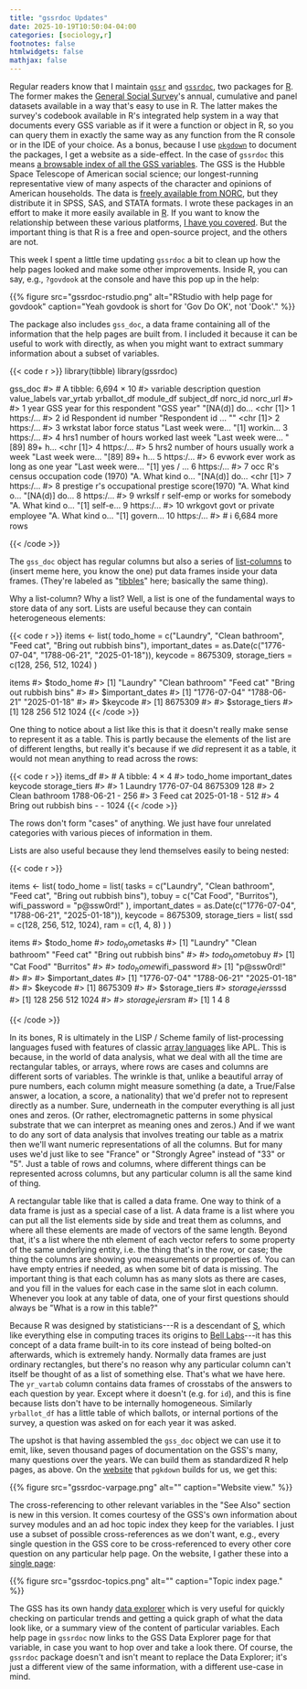 ```yaml
---
title: "gssrdoc Updates"
date: 2025-10-19T10:50:04-04:00
categories: [sociology,r]
footnotes: false
htmlwidgets: false
mathjax: false
---
```


Regular readers know that I maintain [`gssr`](https://kjhealy.github.io/gssr/) and [`gssrdoc`](https://kjhealy.github.io/gssrdoc/), two packages for [R](https://www.r-project.org). The former makes the [General Social Survey](http://gss.norc.org/)'s annual, cumulative and panel datasets available in a way that's easy to use in R. The latter makes the survey's codebook available in R's integrated help system in a way that documents every GSS variable as if it were a function or object in R, so you can query them in exactly the same way as any function from the R console or in the IDE of your choice. As a bonus, because I use [`pkgdown`](https://pkgdown.r-lib.org) to document the packages, I get a website as a side-effect. In the case of `gssrdoc` this means [a browsable index of all the GSS variables](https://kjhealy.github.io/gssrdoc/reference/index.html). The GSS is the Hubble Space Telescope of American social science; our longest-running representative view of many aspects of the character and opinions of American households. The data is [freely available from NORC](https://gss.norc.org), but they distribute it in SPSS, SAS, and STATA formats. I wrote these packages in an effort to make it more easily available in [R](https://www.r-project.org). If you want to know the relationship between these various platforms, [I have you covered](https://kieranhealy.org/blog/archives/2019/02/07/statswars/). But the important thing is that R is a free and open-source project, and the others are not.

This week I spent a little time updating `gssrdoc` a bit to clean up how the help pages looked and make some other improvements. Inside R, you can say, e.g., `?govdook` at the console and have this pop up in the help:

{{% figure src="gssrdoc-rstudio.png" alt="RStudio with help page for govdook" caption="Yeah govdook is short for 'Gov Do OK', not 'Dook'." %}}

The package also includes `gss_doc`, a data frame containing all of the information that the help pages are built from. I included it because it can be useful to work with directly, as when you might want to extract summary information about a subset of variables.

{{< code r >}}
library(tibble)
library(gssrdoc)

gss_doc
#> # A tibble: 6,694 × 10
#>    variable description                           question         value_labels var_yrtab yrballot_df module_df subject_df norc_id norc_url
#>    <chr>    <chr>                                 <chr>            <chr>        <list>    <list>      <list>    <list>       <int> <chr>   
#>  1 year     GSS year for this respondent          "GSS year"       "[NA(d)] do… <chr [1]> <tibble>    <tibble>  <tibble>         1 https:/…
#>  2 id       Respondent id number                  "Respondent id … ""           <chr [1]> <tibble>    <tibble>  <tibble>         2 https:/…
#>  3 wrkstat  labor force status                    "Last week were… "[1] workin… <tibble>  <tibble>    <tibble>  <tibble>         3 https:/…
#>  4 hrs1     number of hours worked last week      "Last week were… "[89] 89+ h… <chr [1]> <tibble>    <tibble>  <tibble>         4 https:/…
#>  5 hrs2     number of hours usually work a week   "Last week were… "[89] 89+ h… <tibble>  <tibble>    <tibble>  <tibble>         5 https:/…
#>  6 evwork   ever work as long as one year         "Last week were… "[1] yes / … <tibble>  <tibble>    <tibble>  <tibble>         6 https:/…
#>  7 occ      R's census occupation code (1970)     "A. What kind o… "[NA(d)] do… <chr [1]> <tibble>    <tibble>  <tibble>         7 https:/…
#>  8 prestige r's occupational prestige score(1970) "A. What kind o… "[NA(d)] do… <tibble>  <tibble>    <tibble>  <tibble>         8 https:/…
#>  9 wrkslf   r self-emp or works for somebody      "A. What kind o… "[1] self-e… <tibble>  <tibble>    <tibble>  <tibble>         9 https:/…
#> 10 wrkgovt  govt or private employee              "A. What kind o… "[1] govern… <tibble>  <tibble>    <tibble>  <tibble>        10 https:/…
#> # ℹ 6,684 more rows


{{< /code >}}

The `gss_doc` object has regular columns but also a series of [list-columns](https://tidyr.tidyverse.org/articles/nest.html) to (insert meme here, you know the one) put data frames inside your data frames. (They're labeled as "[tibbles](https://tibble.tidyverse.org)" here; basically the same thing). 

Why a list-column? Why a list? Well, a list is one of the fundamental ways to store data of any sort. Lists are useful because they can contain heterogeneous elements:


{{< code r >}}
items <- list(
  todo_home = c("Laundry", "Clean bathroom", "Feed cat", "Bring out rubbish bins"),
  important_dates = as.Date(c("1776-07-04", "1788-06-21", "2025-01-18")),
  keycode = 8675309,
  storage_tiers = c(128, 256, 512, 1024)
)

items
#> $todo_home
#> [1] "Laundry"                "Clean bathroom"         "Feed cat"               "Bring out rubbish bins"
#> 
#> $important_dates
#> [1] "1776-07-04" "1788-06-21" "2025-01-18"
#> 
#> $keycode
#> [1] 8675309
#> 
#> $storage_tiers
#> [1]  128  256  512 1024
{{< /code >}}

One thing to notice about a list like this is that it doesn't really make sense to represent it as a table. This is partly because the elements of the list are of different lengths, but really it's because if we _did_ represent it as a table, it would not mean anything to read across the rows:

{{< code r >}}
items_df
#> # A tibble: 4 × 4
#>   todo_home              important_dates keycode storage_tiers
#>   <chr>                  <date>            <int>         <int>
#> 1 Laundry                1776-07-04      8675309           128
#> 2 Clean bathroom         1788-06-21           -            256
#> 3 Feed cat               2025-01-18           -            512
#> 4 Bring out rubbish bins -                    -           1024
{{< /code >}}

The rows don't form "cases" of anything. We just have four unrelated categories with various pieces of information in them.

Lists are also useful because they lend themselves easily to being nested:

{{< code r >}}

items <- list(
  todo_home = list(
    tasks = c("Laundry", "Clean bathroom", "Feed cat", "Bring out rubbish bins"),
    tobuy = c("Cat Food", "Burritos"), 
    wifi_password = "p@ssw0rd!"
  ),
  important_dates = as.Date(c("1776-07-04", "1788-06-21", "2025-01-18")),
  keycode = 8675309,
  storage_tiers = list(
    ssd = c(128, 256, 512, 1024),
    ram = c(1, 4, 8)
  )
)

items
#> $todo_home
#> $todo_home$tasks
#> [1] "Laundry"                "Clean bathroom"         "Feed cat"               "Bring out rubbish bins"
#> 
#> $todo_home$tobuy
#> [1] "Cat Food" "Burritos"
#> 
#> $todo_home$wifi_password
#> [1] "p@ssw0rd!"
#> 
#> 
#> $important_dates
#> [1] "1776-07-04" "1788-06-21" "2025-01-18"
#> 
#> $keycode
#> [1] 8675309
#> 
#> $storage_tiers
#> $storage_tiers$ssd
#> [1]  128  256  512 1024
#> 
#> $storage_tiers$ram
#> [1] 1 4 8

{{< /code >}}

In its bones, R is ultimately in the LISP / Scheme family of list-processing languages fused with features of classic [array languages](https://en.wikipedia.org/wiki/Array_programming) like APL. This is because, in the world of data analysis, what we deal with all the time are rectangular tables, or arrays, where rows are cases and columns are different sorts of variables. The wrinkle is that, unlike a beautiful array of pure numbers, each column might measure something (a date, a True/False answer, a location, a score, a nationality) that we'd prefer not to represent directly as a number. Sure, underneath in the computer everything is all just ones and zeros. (Or rather, electromagnetic patterns in some physical substrate that we can interpret as meaning ones and zeros.) And if we want to do any sort of data analysis that involves treating our table as a matrix then we'll want numeric representations of all the columns. But for many uses we'd just like to see "France" or "Strongly Agree" instead of "33" or "5". Just a table of rows and columns, where different things can be represented across columns, but any particular column is all the same kind of thing.

A rectangular table like that is called a data frame. One way to think of a data frame is just as a special case of a list. A data frame is a list where you can put all the list elements side by side and treat them as columns, and where all these elements are made of vectors of the same length. Beyond that, it's a list where the nth element of each vector refers to some property of the same underlying entity, i.e. the thing that's in the row, or case; the thing the columns are showing you measurements or properties of. You can have empty entries if needed, as when some bit of data is missing. The important thing is that each column has as many slots as there are cases, and you fill in the values for each case in the same slot in each column. Whenever you look at any table of data, one of your first questions should always be "What is a row in this table?"

Because R was designed by statisticians---R is a descendant of [S](https://en.wikipedia.org/wiki/S_(programming_language)), which like everything else in computing traces its origins to [Bell Labs](https://en.wikipedia.org/wiki/S_(programming_language))---it has this concept of a data frame built-in to its core instead of being bolted-on afterwards, which is extremely handy. Normally data frames are just ordinary rectangles, but there's no reason why any particular column can't itself be thought of as a list of something else. That's what we have here. The `yr_vartab` column contains data frames of crosstabs of the answers to each question by year. Except where it doesn't (e.g. for `id`), and this is fine because lists don't have to be internally homogeneous. Similarly `yrballot_df` has a little table of which ballots, or internal portions of the survey, a question was asked on for each year it was asked.

The upshot is that having assembled the `gss_doc` object we can use it to emit, like, seven thousand pages of documentation on the GSS's many, many questions over the years. We can build them as standardized R help pages, as above. On the [website](https://kjhealy.github.io/gssrdoc/index.html) that `pgkdown` builds for us, we get this:

{{% figure src="gssrdoc-varpage.png" alt="" caption="Website view." %}}

The cross-referencing to other relevant variables in the "See Also" section is new in this version. It comes courtesy of the GSS's own information about survey modules and an ad hoc topic index they keep for the variables. I just use a subset of possible cross-references as we don't want, e.g., every single question in the GSS core to be cross-referenced to every other core question on any particular help page. On the website, I gather these into a [single page](https://kjhealy.github.io/gssrdoc/articles/topics.html):

{{% figure src="gssrdoc-topics.png" alt="" caption="Topic index page." %}}

The GSS has its own handy [data explorer](https://gssdataexplorer.norc.org) which is very useful for quickly checking on particular trends and getting a quick graph of what the data look like, or a summary view of the content of particular variables. Each help page in `gssrdoc` now links to the GSS Data Explorer page for that variable, in case you want to hop over and take a look there. Of course, the `gssrdoc` package doesn't and isn't meant to replace the Data Explorer; it's just a different view of the same information, with a different use-case in mind. 




